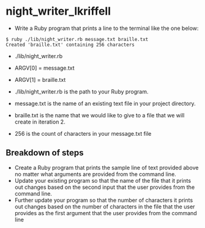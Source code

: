 # night_writer_lkriffell
- Write a Ruby program that prints a line to the terminal like the one below:
```
$ ruby ./lib/night_writer.rb message.txt braille.txt
Created 'braille.txt' containing 256 characters
```
- ./lib/night_writer.rb
- ARGV[0] = message.txt
- ARGV[1] = braille.txt


- ./lib/night_writer.rb is the path to your Ruby program.
- message.txt is the name of an existing text file in your project directory.
- braille.txt is the name that we would like to give to a file that we will create in iteration 2.
- 256 is the count of characters in your message.txt file
## Breakdown of steps
- Create a Ruby program that prints the sample line of text provided above no matter what arguments are provided from the command line.
- Update your existing program so that the name of the file that it prints out changes based on the second input that the user provides from the command line.
- Further update your program so that the number of characters it prints out changes based on the number of characters in the file that the user provides as the first argument that the user provides from the command line
